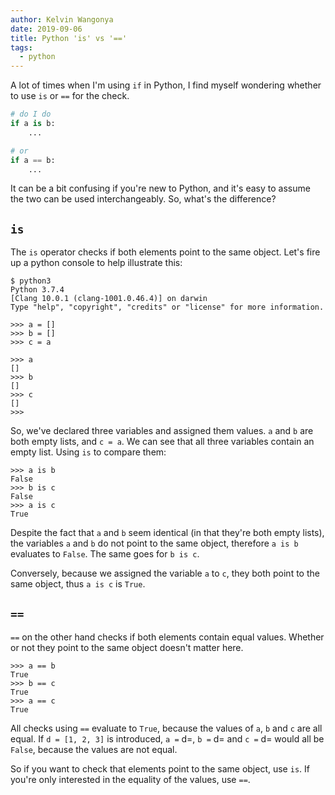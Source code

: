 ```yaml
---
author: Kelvin Wangonya
date: 2019-09-06
title: Python 'is' vs '=='
tags:
  - python
---
```


A lot of times when I'm using `if` in Python, I find myself
wondering whether to use `is` or `==` for the
check.

```python
# do I do
if a is b:
    ...

# or
if a == b:
    ...
```

It can be a bit confusing if you're new to Python, and it's easy to
assume the two can be used interchangeably. So, what's the difference?

## `is`

The `is` operator checks if both elements point to the same
object. Let's fire up a python console to help illustrate this:

```shell
$ python3
Python 3.7.4
[Clang 10.0.1 (clang-1001.0.46.4)] on darwin
Type "help", "copyright", "credits" or "license" for more information.

>>> a = []
>>> b = []
>>> c = a

>>> a
[]
>>> b
[]
>>> c
[]
>>>
```

So, we've declared three variables and assigned them values.
`a` and `b` are both empty lists, and
`c = a`. We can see that all three variables contain an empty
list. Using `is` to compare them:

```shell
>>> a is b
False
>>> b is c
False
>>> a is c
True
```

Despite the fact that `a` and `b` seem identical
(in that they're both empty lists), the variables `a` and
`b` do not point to the same object, therefore
`a is b` evaluates to `False`. The same goes for
`b is c`.

Conversely, because we assigned the variable `a` to
`c`, they both point to the same object, thus
`a is c` is `True`.

## `==`

`==` on the other hand checks if both elements contain equal
values. Whether or not they point to the same object doesn't matter
here.

```shell
>>> a == b
True
>>> b == c
True
>>> a == c
True
```

All checks using `==` evaluate to `True`, because
the values of `a`, `b` and `c` are all
equal. If `d = [1, 2, 3]` is introduced, `a =` d=,
`b =` d= and `c =` d= would all be
`False`, because the values are not equal.

So if you want to check that elements point to the same object, use
`is`. If you're only interested in the equality of the
values, use `==`.
